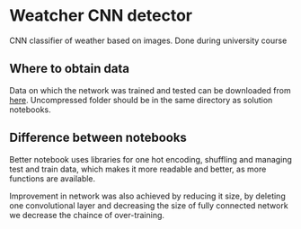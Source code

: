 # Weatcher CNN detector
CNN classifier of weather based on images. Done during university course

## Where to obtain data
Data on which the network was trained and tested can be downloaded from [here](https://www.kasprowski.pl/datasets/weather.zip). Uncompressed folder should be in the same directory as solution notebooks.

## Difference between notebooks
Better notebook uses libraries for one hot encoding, shuffling and managing test and train data, which makes it more readable and better, as more functions are available.

Improvement in network was also achieved by reducing it size, by deleting one convolutional layer and decreasing the size of fully connected network we decrease the chaince of over-training.